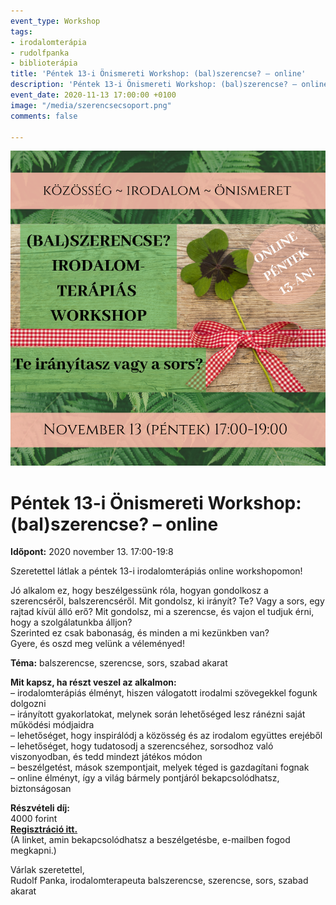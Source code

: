 ```yaml
---
event_type: Workshop
tags:
- irodalomterápia
- rudolfpanka
- biblioterápia
title: 'Péntek 13-i Önismereti Workshop: (bal)szerencse? – online'
description: 'Péntek 13-i Önismereti Workshop: (bal)szerencse? – online'
event_date: 2020-11-13 17:00:00 +0100
image: "/media/szerencsecsoport.png"
comments: false

---
```

![](/media/szerencsecsoport.png)

# Péntek 13-i Önismereti Workshop: (bal)szerencse? – online

**Időpont:** 2020 november 13. 17:00-19:8

Szeretettel látlak a péntek 13-i irodalomterápiás online workshopomon!

Jó alkalom ez, hogy beszélgessünk róla, hogyan gondolkosz a szerencséről, balszerencséről. Mit gondolsz, ki irányít? Te? Vagy a sors, egy rajtad kívül álló erő? Mit gondolsz, mi a szerencse, és vajon el tudjuk érni, hogy a szolgálatunkba álljon?  
Szerinted ez csak babonaság, és minden a mi kezünkben van?  
Gyere, és oszd meg velünk a véleményed!

**Téma:** balszerencse, szerencse, sors, szabad akarat

**Mit kapsz, ha részt veszel az alkalmon:**  
– irodalomterápiás élményt, hiszen válogatott irodalmi szövegekkel fogunk dolgozni  
– irányított gyakorlatokat, melynek során lehetőséged lesz ránézni saját működési módjaidra  
– lehetőséget, hogy inspirálódj a közösség és az irodalom együttes erejéből  
– lehetőséget, hogy tudatosodj a szerencséhez, sorsodhoz való viszonyodban, és tedd mindezt játékos módon  
– beszélgetést, mások szempontjait, melyek téged is gazdagítani fognak  
– online élményt, így a világ bármely pontjáról bekapcsolódhatsz, biztonságosan

**Részvételi díj:**  
4000 forint  
[**Regisztráció itt.**](https://forms.gle/XwzkxExDWZbrtWn16)  
(A linket, amin bekapcsolódhatsz a beszélgetésbe, e-mailben fogod megkapni.)

Várlak szeretettel,  
Rudolf Panka, irodalomterapeuta balszerencse, szerencse, sors, szabad akarat